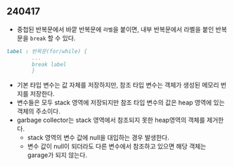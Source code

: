 ## 240417

- 중첩된 반복문에서 바깥 반복문에 `라벨`을 붙이면, 내부 반복문에서 라벨을 붙인 반복문을 `break` 할 수 있다.
```markdown
label : 반목문(for/while) { 
        ...
        break label
        }
```

- 기본 타입 변수는 값 자체를 저장하지만, 참조 타입 변수는 객체가 생성된 메모리 번지를 저장한다.
- 변수들은 모두 stack 영역에 저장되지만 참조 타입 변수의 값은 heap 영역에 있는 객체의 주소이다.
- garbage collector는 stack 영역에서 참조되지 못한 heap영역의 객체를 제거한다.
  - stack 영역의 변수 값에 null을 대입하는 경우 발생한다.
  - 변수 값이 null이 되더라도 다른 변수에서 참조하고 있으면 해당 객체는 garage가 되지 않는다.